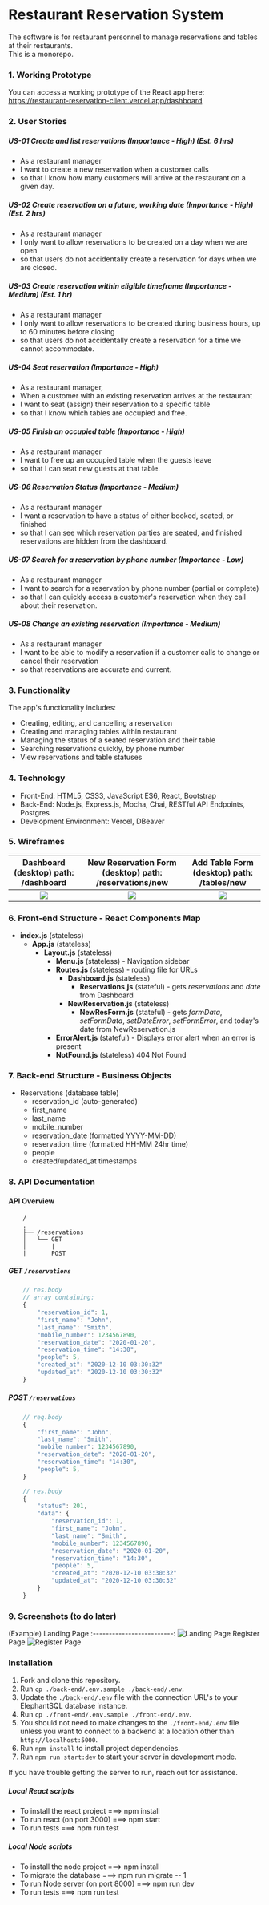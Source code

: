 # Restaurant Reservation System

The software is for restaurant personnel to manage reservations and tables at their restaurants.  
This is a monorepo.

### 1. Working Prototype

You can access a working prototype of the React app here: https://restaurant-reservation-client.vercel.app/dashboard

### 2. User Stories

##### US-01 Create and list reservations (Importance - High) (Est. 6 hrs)

- As a restaurant manager
- I want to create a new reservation when a customer calls
- so that I know how many customers will arrive at the restaurant on a given day.

##### US-02 Create reservation on a future, working date (Importance - High) (Est. 2 hrs)

- As a restaurant manager
- I only want to allow reservations to be created on a day when we are open
- so that users do not accidentally create a reservation for days when we are closed.

##### US-03 Create reservation within eligible timeframe (Importance - Medium) (Est. 1 hr)

- As a restaurant manager
- I only want to allow reservations to be created during business hours, up to 60 minutes before closing
- so that users do not accidentally create a reservation for a time we cannot accommodate.

##### US-04 Seat reservation (Importance - High)

- As a restaurant manager,
- When a customer with an existing reservation arrives at the restaurant
- I want to seat (assign) their reservation to a specific table
- so that I know which tables are occupied and free.

##### US-05 Finish an occupied table (Importance - High)

- As a restaurant manager
- I want to free up an occupied table when the guests leave
- so that I can seat new guests at that table.

##### US-06 Reservation Status (Importance - Medium)

- As a restaurant manager
- I want a reservation to have a status of either booked, seated, or finished
- so that I can see which reservation parties are seated, and finished reservations are hidden from the dashboard.

##### US-07 Search for a reservation by phone number (Importance - Low)

- As a restaurant manager
- I want to search for a reservation by phone number (partial or complete)
- so that I can quickly access a customer's reservation when they call about their reservation.

##### US-08 Change an existing reservation (Importance - Medium)

- As a restaurant manager
- I want to be able to modify a reservation if a customer calls to change or cancel their reservation
- so that reservations are accurate and current.

### 3. Functionality

The app's functionality includes:

- Creating, editing, and cancelling a reservation
- Creating and managing tables within restaurant
- Managing the status of a seated reservation and their table
- Searching reservations quickly, by phone number
- View reservations and table statuses

### 4. Technology

- Front-End: HTML5, CSS3, JavaScript ES6, React, Bootstrap
- Back-End: Node.js, Express.js, Mocha, Chai, RESTful API Endpoints, Postgres
- Development Environment: Vercel, DBeaver

### 5. Wireframes

|       Dashboard (desktop) path: /dashboard       | New Reservation Form (desktop) path: /reservations/new  |      Add Table Form (desktop) path: /tables/new       |
| :----------------------------------------------: | :-----------------------------------------------------: | :---------------------------------------------------: |
| <img src="./resources/wireframes/Dashboard.svg"> | <img src="./resources/wireframes/Reservation-Form.svg"> | <img src="./resources/wireframes/Add-Table-Form.svg"> |

### 6. Front-end Structure - React Components Map

- **index.js** (stateless)
  - **App.js** (stateless)
    - **Layout.js** (stateless)
      - **Menu.js** (stateless) - Navigation sidebar
      - **Routes.js** (stateless) - routing file for URLs
        - **Dashboard.js** (stateless)
          - **Reservations.js** (stateful) - gets _reservations_ and _date_ from Dashboard
        - **NewReservation.js** (stateless)
          - **NewResForm.js** (stateful) - gets _formData_, _setFormData_, _setDateError_, _setFormError_, and today's date from NewReservation.js
      - **ErrorAlert.js** (stateful) - Displays error alert when an error is present
      - **NotFound.js** (stateless) 404 Not Found

### 7. Back-end Structure - Business Objects

- Reservations (database table)
  - reservation_id (auto-generated)
  - first_name
  - last_name
  - mobile_number
  - reservation_date (formatted YYYY-MM-DD)
  - reservation_time (formatted HH-MM 24hr time)
  - people
  - created/updated_at timestamps

### 8. API Documentation

#### API Overview

```text
    /
    .
    ├── /reservations
    │   └── GET
    │       |
    |       POST
```

##### GET `/reservations`

```js
    // res.body
    // array containing:
    {
        "reservation_id": 1,
        "first_name": "John",
        "last_name": "Smith",
        "mobile_number": 1234567890,
        "reservation_date": "2020-01-20",
        "reservation_time": "14:30",
        "people": 5,
        "created_at": "2020-12-10 03:30:32"
        "updated_at": "2020-12-10 03:30:32"
    }
```

##### POST `/reservations`

```js
    // req.body
    {
        "first_name": "John",
        "last_name": "Smith",
        "mobile_number": 1234567890,
        "reservation_date": "2020-01-20",
        "reservation_time": "14:30",
        "people": 5,
    }

    // res.body
    {
        "status": 201,
        "data": {
            "reservation_id": 1,
            "first_name": "John",
            "last_name": "Smith",
            "mobile_number": 1234567890,
            "reservation_date": "2020-01-20",
            "reservation_time": "14:30",
            "people": 5,
            "created_at": "2020-12-10 03:30:32"
            "updated_at": "2020-12-10 03:30:32"
        }
    }
```

### 9. Screenshots (to do later)

(Example) Landing Page
:-------------------------:
![Landing Page](/github-images/screenshots/landing-page-screenshot.png)
Register Page
![Register Page](/github-images/screenshots/register-page-screenshot.png)

### Installation

1. Fork and clone this repository.
1. Run `cp ./back-end/.env.sample ./back-end/.env`.
1. Update the `./back-end/.env` file with the connection URL's to your ElephantSQL database instance.
1. Run `cp ./front-end/.env.sample ./front-end/.env`.
1. You should not need to make changes to the `./front-end/.env` file unless you want to connect to a backend at a location other than `http://localhost:5000`.
1. Run `npm install` to install project dependencies.
1. Run `npm run start:dev` to start your server in development mode.

If you have trouble getting the server to run, reach out for assistance.

##### Local React scripts

- To install the react project ===> npm install
- To run react (on port 3000) ===> npm start
- To run tests ===> npm run test

##### Local Node scripts

- To install the node project ===> npm install
- To migrate the database ===> npm run migrate -- 1
- To run Node server (on port 8000) ===> npm run dev
- To run tests ===> npm run test

